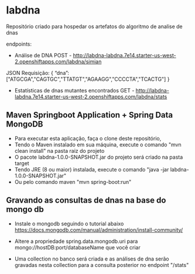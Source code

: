 # labdna
Repositório criado para hospedar os artefatos do algoritmo de analise de dnas

endpoints: 
* Análise de DNA
POST - http://labdna-labdna.7e14.starter-us-west-2.openshiftapps.com/labdna/simian <br/>

JSON Requisição:
{
   “dna”:["ATGCGA","CAGTGC","TTATGT","AGAAGG","CCCCTA","TCACTG"]
}

* Estatísticas de dnas mutantes encontrados
GET - http://labdna-labdna.7e14.starter-us-west-2.openshiftapps.com/labdna/stats

## Maven Springboot Application + Spring Data MongoDB

* Para executar esta aplicação, faça o clone deste repositório, <br/>
* Tendo o Maven instalado em sua máquina, execute o comando "mvn clean install" na pasta raiz do projeto<br/>
* O pacote labdna-1.0.0-SNAPSHOT.jar  do projeto será criado na pasta target<br/>
* Tendo JRE (8 ou maior) instalada, execute o comando "java -jar labdna-1.0.0-SNAPSHOT.jar"<br/>
* Ou pelo comando maven "mvn spring-boot:run"<br/>

## Gravando as consultas de dnas na base do mongo db

* Instale o mongodb seguindo o tutorial abaixo <br/>
https://docs.mongodb.com/manual/administration/install-community/

* Altere a propriedade spring.data.mongodb.uri para mongo://hostDB:port/databaseName que vocẽ criar

* Uma collection no banco será criada e as análises de dna serão gravadas nesta collection para a consulta posterior no endpoint "/stats"

